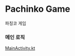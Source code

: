 # Pachinko Game
파칭코 게임

### 메인 로직
[MainActivity.kt](https://github.com/cosmickj/pachinko-game/blob/main/app/src/main/java/com/example/gamemaking/MainActivity.kt)
